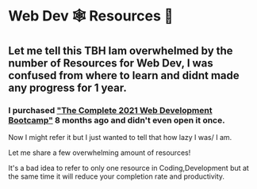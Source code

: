 # Web Dev 🕸 Resources 📖 
## Let me tell this TBH Iam overwhelmed by the number of Resources for Web Dev, I was confused from where to learn and didnt made any progress for 1 year.

### I purchased ["The Complete 2021 Web Development Bootcamp"](https://www.udemy.com/course/the-complete-web-development-bootcamp/) 8 months ago and didn't even open it once.

Now I might refer it but I just wanted to tell that how lazy I was/ I am.

Let me share a few overwhelming amount of resources!

It's a bad idea to refer to only one resource in Coding,Development but at the same time it will reduce your completion rate and productivity.


